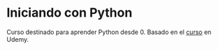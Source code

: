 # Iniciando con Python

Curso destinado para aprender Python desde 0. Basado en el [curso](https://www.udemy.com/course/universidad-python-desde-cero-hasta-experto-django-flask-rest-web/) en Udemy.
